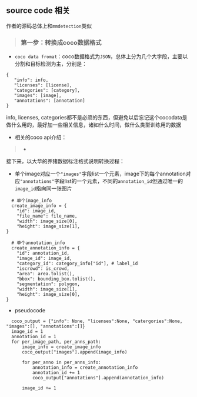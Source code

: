 ## source code 相关
作者的源码总体上和`mmdetection`类似
> ### 第一步：转换成coco数据格式
- `coco data fromat`：coco数据格式为`JSON`，总体上分为几个大字段，主要以分割和目标检测为主，分别是：
```
{
   "info": info,
   "licenses": [license],
   "categories": [category],
   "images": [image],
   "annotations": [annotation]
}
```
info, licenses, categories都不是必须的东西，但避免以后忘记这个cocodata是做什么用的，最好加一些相关信息，诸如什么时间，做什么类型训练用的数据
- 相关的coco api介绍：  
> - 
接下来，以大华的养猪数据标注格式说明转换过程：  
- 单个image对应一个`"images"`字段list一个元素，image下的每个annotation对应`"annotations"`字段list的一个元素，不同的`annotation_id`但通过唯一的`image_id`指向同一张图片
```
  # 单个image_info
  create_image_info = {
    "id": image_id,
    "file_name": file_name,
    "width": image_size[0],
    "height": image_size[1],
}
```
```
  # 单个annotation_info
  create_annotation_info = {
    "id": annotation_id,
    "image_id": image_id,
    "category_id": category_info["id"], # label_id
    "iscrowd": is_crowd,
    "area": area.tolist(),
    "bbox": bounding_box.tolist(),
    "segmentation": polygon,
    "width": image_size[1],
    "height": image_size[0],
} 
```
- pseudocode
```
  coco_output = {"info": None, "licenses":None, "catergories":None, "images":[], "annotations":[]}
  image_id = 1
  annotation_id = 1
  for per_image_path, per_anns_path:
      image_info = create_image_info
      coco_output["images"].append(image_info)
      
      for per_anno in per_anns_info:
          annotation_info = create_annotation_info
          annotation_id += 1
          coco_output["annotations"].append(annotation_info)
          
      image_id += 1
```
